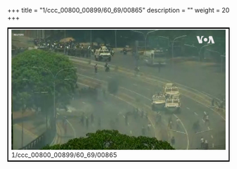 +++
title = "1/ccc_00800_00899/60_69/00865"
description = ""
weight = 20
+++

<table style="border:2px solid black;max-width:800px;max-height:800px;" 
><tr><td>
<img class="center-fit-jpg"
src="/jpg_/aaa_20190430_NxaOmWaI8sI_00864.jpg">
1/ccc_00800_00899/60_69/00865
</img></td></tr></table>
